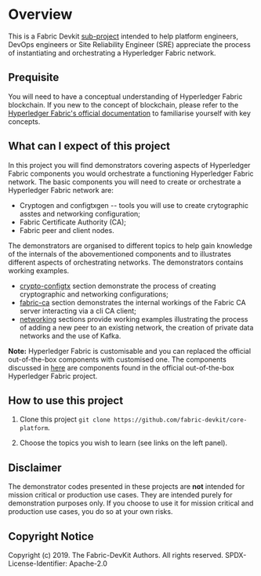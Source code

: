 # Overview

This is a Fabric Devkit [sub-project](https://github.com/fabric-devkit/core-platform) intended to help platform engineers, DevOps engineers or Site Reliability Engineer (SRE) appreciate the process of instantiating and orchestrating a Hyperledger Fabric network.

## Prequisite

You will need to have a conceptual understanding of Hyperledger Fabric blockchain. If you new to the concept of blockchain, please refer to the [Hyperledger Fabric's official documentation](https://hyperledger-fabric.readthedocs.io/en/release-1.4/blockchain.html) to familiarise yourself with key concepts.

## What can I expect of this project

In this project you will find demonstrators covering aspects of Hyperledger Fabric components you would orchestrate a functioning Hyperledger Fabric network. The basic components you will need to create or orchestrate a Hyperledger Fabric network are:

* Cryptogen and configtxgen -- tools you will use to create crytographic asstes and networking configuration;
* Fabric Certificate Authority (CA);
* Fabric peer and client nodes.

The demonstrators are organised to different topics to help gain knowledge of the internals of the abovementioned components and to illustrates different aspects of orchestrating networks. The demonstrators contains working examples.

* [crypto-configtx](https://fabric-devkit.github.io/core-platform/crypto-configtx.html) section demonstrate the process of creating cryptographic and networking configurations;
* [fabric-ca](https://fabric-devkit.github.io/core-platform/fabric-ca.html) section demonstrates the internal workings of the Fabric CA server interacting via a cli CA client;
* [networking](https://fabric-devkit.github.io/core-platform/networks/networks.html) sections provide working examples illustrating the process of adding a new peer to an existing network, the creation of private data networks and the use of Kafka.

**Note:** Hyperledger Fabric is customisable and you can replaced the official out-of-the-box components with customised one. The components discussed in [here](https://github.com/fabric-devkit/core-platform) are components found in the official out-of-the-box Hyperledger Fabric project.

## How to use this project

1. Clone this project `git clone https://github.com/fabric-devkit/core-platform`.

2. Choose the topics you wish to learn (see links on the left panel).

## Disclaimer

The demonstrator codes presented in these projects are **not** intended for mission critical or production use cases. They are intended purely for demonstration purposes only. If you choose to use it for mission critical and production use cases, you do so at your own risks.

## Copyright Notice

Copyright (c) 2019. The Fabric-DevKit Authors. All rights reserved.
SPDX-License-Identifier: Apache-2.0
